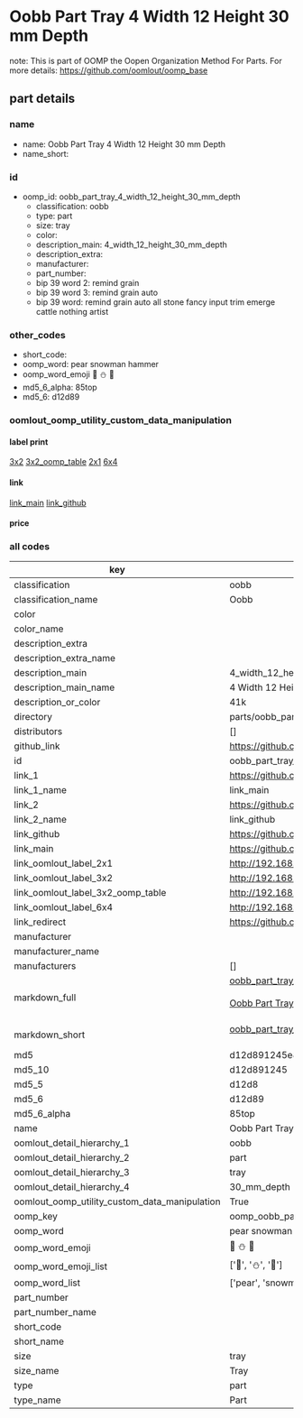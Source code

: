 # Oobb Part Tray 4 Width 12 Height 30 mm Depth  

note: This is part of OOMP the Oopen Organization Method For Parts. For more details: https://github.com/oomlout/oomp_base

##  part details
  







### name
* name: Oobb Part Tray 4 Width 12 Height 30 mm Depth
* name_short: 
### id
* oomp_id: oobb_part_tray_4_width_12_height_30_mm_depth
  * classification: oobb
  * type: part
  * size: tray
  * color: 
  * description_main: 4_width_12_height_30_mm_depth
  * description_extra: 
  * manufacturer: 
  * part_number: 
  * bip 39 word 2: remind grain
  * bip 39 word 3: remind grain auto
  * bip 39 word: remind grain auto all stone fancy input trim emerge cattle nothing artist

### other_codes
* short_code: 
* oomp_word: pear snowman hammer
* oomp_word_emoji :pear: :snowman: :hammer:
* md5_6_alpha: 85top
* md5_6: d12d89






### oomlout_oomp_utility_custom_data_manipulation
#### label print
[3x2](http://192.168.1.245:1112/?label=oomp%2085top)
[3x2_oomp_table](http://192.168.1.108:1112/?label=oomp%2085top)
[2x1](http://192.168.1.242:1112/?label=oomp%2085top)
[6x4](http://192.168.1.55:1112/?label=oomp%2085top)    

#### link

[link_main](https://github.com/oomlout/oomlout_oomp_version_1_messy/tree/main/parts/oobb_part_tray_4_width_12_height_30_mm_depth) [link_github](https://github.com/oomlout/oomlout_oomp_version_1_messy/tree/main/parts/oobb_part_tray_4_width_12_height_30_mm_depth)                             

#### price







### all codes 
| key | value |  
| --- | --- |  
| classification | oobb |  
| classification_name | Oobb |  
| color |  |  
| color_name |  |  
| description_extra |  |  
| description_extra_name |  |  
| description_main | 4_width_12_height_30_mm_depth |  
| description_main_name | 4 Width 12 Height 30 mm Depth |  
| description_or_color | 41k |  
| directory | parts/oobb_part_tray_4_width_12_height_30_mm_depth |  
| distributors | [] |  
| github_link | https://github.com/oomlout/oomlout_oomp_part_src/tree/main/parts/oobb_part_tray_4_width_12_height_30_mm_depth |  
| id | oobb_part_tray_4_width_12_height_30_mm_depth |  
| link_1 | https://github.com/oomlout/oomlout_oomp_version_1_messy/tree/main/parts/oobb_part_tray_4_width_12_height_30_mm_depth |  
| link_1_name | link_main |  
| link_2 | https://github.com/oomlout/oomlout_oomp_version_1_messy/tree/main/parts/oobb_part_tray_4_width_12_height_30_mm_depth |  
| link_2_name | link_github |  
| link_github | https://github.com/oomlout/oomlout_oomp_version_1_messy/tree/main/parts/oobb_part_tray_4_width_12_height_30_mm_depth |  
| link_main | https://github.com/oomlout/oomlout_oomp_version_1_messy/tree/main/parts/oobb_part_tray_4_width_12_height_30_mm_depth |  
| link_oomlout_label_2x1 | http://192.168.1.242:1112/?label=oomp%2085top |  
| link_oomlout_label_3x2 | http://192.168.1.245:1112/?label=oomp%2085top |  
| link_oomlout_label_3x2_oomp_table | http://192.168.1.108:1112/?label=oomp%2085top |  
| link_oomlout_label_6x4 | http://192.168.1.55:1112/?label=oomp%2085top |  
| link_redirect | https://github.com/oomlout/oomlout_oomp_version_1_messy/tree/main/parts/oobb_part_tray_4_width_12_height_30_mm_depth |  
| manufacturer |  |  
| manufacturer_name |  |  
| manufacturers | [] |  
| markdown_full | [oobb_part_tray_4_width_12_height_30_mm_depth](none)<br>[](none)<br>[Oobb Part Tray 4 Width 12 Height 30 Mm Depth](none)<br><br> |  
| markdown_short | [oobb_part_tray_4_width_12_height_30_mm_depth](none)<br><br> |  
| md5 | d12d891245e8ae954beb20661f1965ae |  
| md5_10 | d12d891245 |  
| md5_5 | d12d8 |  
| md5_6 | d12d89 |  
| md5_6_alpha | 85top |  
| name | Oobb Part Tray 4 Width 12 Height 30 mm Depth |  
| oomlout_detail_hierarchy_1 | oobb |  
| oomlout_detail_hierarchy_2 | part |  
| oomlout_detail_hierarchy_3 | tray |  
| oomlout_detail_hierarchy_4 | 30_mm_depth |  
| oomlout_oomp_utility_custom_data_manipulation | True |  
| oomp_key | oomp_oobb_part_tray_4_width_12_height_30_mm_depth |  
| oomp_word | pear snowman hammer |  
| oomp_word_emoji | :pear: :snowman: :hammer: |  
| oomp_word_emoji_list | [':pear:', ':snowman:', ':hammer:'] |  
| oomp_word_list | ['pear', 'snowman', 'hammer'] |  
| part_number |  |  
| part_number_name |  |  
| short_code |  |  
| short_name |  |  
| size | tray |  
| size_name | Tray |  
| type | part |  
| type_name | Part |  
